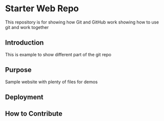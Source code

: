 # Starter Web Repo

This repository is for showing how Git and GitHub work
showing how to use git and work together

## Introduction
This is example to show different part of the git repo

## Purpose

Sample website with plenty of files for demos

## Deployment

## How to Contribute
